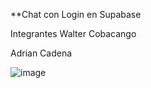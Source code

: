 **Chat con Login en Supabase


Integrantes
Walter Cobacango

Adrian Cadena

![image](https://github.com/user-attachments/assets/09dda879-1091-415b-81de-32ecf5a95298)
